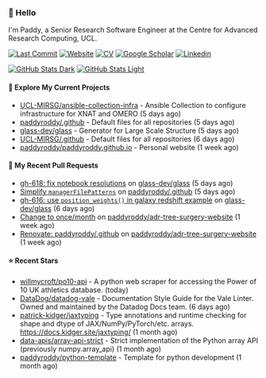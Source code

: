 ### 👋 Hello

I'm Paddy, a Senior Research Software Engineer at the Centre for Advanced
Research Computing, UCL.

[![Last Commit](https://img.shields.io/github/last-commit/paddyroddy/paddyroddy/main?label=updated)](https://github.com/paddyroddy)
[![Website](https://img.shields.io/badge/GitHub%20Pages-222?logo=githubpages&logoColor=fff&style=for-the-badge&style=flat)](https://paddyroddy.github.io)
[![CV](https://img.shields.io/badge/CV-PDF-pink.svg)](https://paddyroddy.github.io/cv)
[![Google Scholar](https://img.shields.io/badge/Google%20Scholar-4285F4?logo=googlescholar&logoColor=fff&style=for-the-badge&style=flat)](https://scholar.google.com/citations?user=OFigHUwAAAAJ)
[![Linkedin](https://img.shields.io/badge/LinkedIn-0A66C2?logo=linkedin&logoColor=fff&style=for-the-badge&style=flat)](https://www.linkedin.com/in/patrickjamesroddy)

[![GitHub Stats Dark](https://github-readme-stats-paddyroddy.vercel.app/api?username=paddyroddy&disable_animations=true&hide_border=true&hide_title=true&include_all_commits=true&rank_icon=github&show=prs_merged,reviews&show_icons=true&theme=tokyonight)](https://github.com/paddyroddy/paddyroddy#gh-dark-mode-only)
[![GitHub Stats Light](https://github-readme-stats-paddyroddy.vercel.app/api?username=paddyroddy&disable_animations=true&hide_border=true&hide_title=true&include_all_commits=true&rank_icon=github&show=prs_merged,reviews&show_icons=true&theme=default)](https://github.com/paddyroddy/paddyroddy#gh-light-mode-only)

#### 👷 Explore My Current Projects

- [UCL-MIRSG/ansible-collection-infra](https://github.com/UCL-MIRSG/ansible-collection-infra) - Ansible Collection to configure infrastructure for XNAT and OMERO
  (5 days ago)
- [paddyroddy/.github](https://github.com/paddyroddy/.github) - Default files for all repositories
  (5 days ago)
- [glass-dev/glass](https://github.com/glass-dev/glass) - Generator for Large Scale Structure
  (5 days ago)
- [UCL-MIRSG/.github](https://github.com/UCL-MIRSG/.github) - Default files for all repositories
  (6 days ago)
- [paddyroddy/paddyroddy.github.io](https://github.com/paddyroddy/paddyroddy.github.io) - Personal website
  (1 week ago)

#### 🔨 My Recent Pull Requests

- [gh-618: fix notebook resolutions](https://github.com/glass-dev/glass/pull/620) on [glass-dev/glass](https://github.com/glass-dev/glass)
  (5 days ago)
- [Simplify `managerFilePatterns`](https://github.com/paddyroddy/.github/pull/299) on [paddyroddy/.github](https://github.com/paddyroddy/.github)
  (5 days ago)
- [gh-616: use `position_weights()` in galaxy redshift example](https://github.com/glass-dev/glass/pull/617) on [glass-dev/glass](https://github.com/glass-dev/glass)
  (6 days ago)
- [Change to once/month](https://github.com/paddyroddy/adr-tree-surgery-website/pull/98) on [paddyroddy/adr-tree-surgery-website](https://github.com/paddyroddy/adr-tree-surgery-website)
  (1 week ago)
- [Renovate: paddyroddy/.github](https://github.com/paddyroddy/adr-tree-surgery-website/pull/97) on [paddyroddy/adr-tree-surgery-website](https://github.com/paddyroddy/adr-tree-surgery-website)
  (1 week ago)

#### ⭐ Recent Stars

- [willmycroft/po10-api](https://github.com/willmycroft/po10-api) - A python web scraper for accessing the Power of 10 UK athletics database.
  (today)
- [DataDog/datadog-vale](https://github.com/DataDog/datadog-vale) - Documentation Style Guide for the Vale Linter. Owned and maintained by the Datadog Docs team.
  (6 days ago)
- [patrick-kidger/jaxtyping](https://github.com/patrick-kidger/jaxtyping) - Type annotations and runtime checking for shape and dtype of JAX/NumPy/PyTorch/etc. arrays. https://docs.kidger.site/jaxtyping/
  (1 month ago)
- [data-apis/array-api-strict](https://github.com/data-apis/array-api-strict) - Strict implementation of the Python array API (previously numpy.array_api)
  (1 month ago)
- [paddyroddy/python-template](https://github.com/paddyroddy/python-template) - Template for python development
  (1 month ago)
